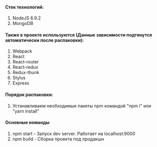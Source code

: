 #### Стек технологий:

1. NodeJS 6.9.2
2. MongoDB

#### Также в проекте используются (Данные зависимости подтянутся автоматически после распаковки):
1. Webpack
2. React
3. React-router
4. React-redux
5. Redux-thunk
6. Stylus
7. Express

#### Порядок распаковки:

1. Устанавливаем необходимые пакеты npm командой "npm i" или "yarn install"


#### Основные команды

1. npm start - Запуск dev server. Работает на localhost:9000
2. npm build - Сборка проекта под продакшн